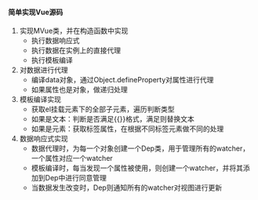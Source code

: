 <!--
 * @Author: mengbing mengbingg@outlook.com
 * @Date: 2022-08-05 17:21:05
 * @LastEditors: mengbing mengbingg@outlook.com
 * @LastEditTime: 2022-08-06 16:44:16
 * @Descripttion: 项目说明
-->
#### 简单实现Vue源码
1. 实现MVue类，并在构造函数中实现
    - 执行数据响应式
    - 执行数据在实例上的直接代理
    - 执行模板编译
2. 对数据进行代理
    - 编译data对象，通过Object.defineProperty对属性进行代理
    - 如果属性也是对象，做递归处理
3. 模板编译实现
    - 获取el挂载元素下的全部子元素，遍历判断类型
    - 如果是文本：判断是否满足{{}}格式，满足则替换文本
    - 如果是元素：获取标签属性，在根据不同标签元素做不同的处理
4. 数据响应式实现
    - 数据代理时，为每一个对象创建一个Dep类，用于管理所有的watcher，一个属性对应一个watcher
    - 模板编译时，每当发现一个属性被使用，则创建一个watcher，并将其添加到Dep中进行同意管理
    - 当数据发生改变时，Dep则通知所有的watcher对视图进行更新